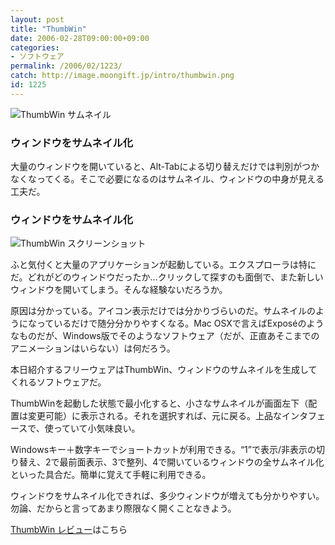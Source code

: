 ```yaml
---
layout: post
title: "ThumbWin"
date: 2006-02-28T09:00:00+09:00
categories:
- ソフトウェア
permalink: /2006/02/1223/
catch: http://image.moongift.jp/intro/thumbwin.png
id: 1225
---
```

 ![ThumbWin サムネイル](http://image.moongift.jp/intro/thumbwin.t.png "ThumbWin サムネイル")
  

### ウィンドウをサムネイル化
  
大量のウィンドウを開いていると、Alt-Tabによる切り替えだけでは判別がつかなくなってくる。そこで必要になるのはサムネイル、ウィンドウの中身が見える工夫だ。  
<!--more-->  

### ウィンドウをサムネイル化
  

![ThumbWin スクリーンショット](http://image.moongift.jp/intro/thumbwin.png "ThumbWin スクリーンショット")

  

ふと気付くと大量のアプリケーションが起動している。エクスプローラは特にだ。どれがどのウィンドウだったか…クリックして探すのも面倒で、また新しいウィンドウを開いてしまう。そんな経験ないだろうか。

  

原因は分かっている。アイコン表示だけでは分かりづらいのだ。サムネイルのようになっているだけで随分分かりやすくなる。Mac OSXで言えばExposéのようなものだが、Windows版でそのようなソフトウェア（だが、正直あそこまでのアニメーションはいらない）は何だろう。

  

本日紹介するフリーウェアはThumbWin、ウィンドウのサムネイルを生成してくれるソフトウェアだ。

  

ThumbWinを起動した状態で最小化すると、小さなサムネイルが画面左下（配置は変更可能）に表示される。それを選択すれば、元に戻る。上品なインタフェースで、使っていて小気味良い。

  

Windowsキー＋数字キーでショートカットが利用できる。“1”で表示/非表示の切り替え、2で最前面表示、3で整列、4で開いているウィンドウの全サムネイル化といった具合だ。簡単に覚えて手軽に利用できる。

  

ウィンドウをサムネイル化できれば、多少ウィンドウが増えても分かりやすい。勿論、だからと言ってあまり際限なく開くことなきよう。

  

[ThumbWin レビュー](http://fw.moongift.jp/review/i-1229.html)はこちら

